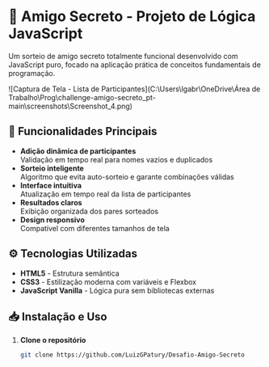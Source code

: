 # 🎅 Amigo Secreto - Projeto de Lógica JavaScript

Um sorteio de amigo secreto totalmente funcional desenvolvido com JavaScript puro, focado na aplicação prática de conceitos fundamentais de programação.

![Captura de Tela - Lista de Participantes](C:\Users\lgabr\OneDrive\Área de Trabalho\Prog\challenge-amigo-secreto_pt-main\screenshots\Screenshot_4.png)

## 🚀 Funcionalidades Principais

- **Adição dinâmica de participantes**  
  Validação em tempo real para nomes vazios e duplicados
- **Sorteio inteligente**  
  Algoritmo que evita auto-sorteio e garante combinações válidas
- **Interface intuitiva**  
  Atualização em tempo real da lista de participantes
- **Resultados claros**  
  Exibição organizada dos pares sorteados
- **Design responsivo**  
  Compatível com diferentes tamanhos de tela

## ⚙️ Tecnologias Utilizadas

- **HTML5** - Estrutura semântica
- **CSS3** - Estilização moderna com variáveis e Flexbox
- **JavaScript Vanilla** - Lógica pura sem bibliotecas externas

## 📥 Instalação e Uso

1. **Clone o repositório**
   ```bash
   git clone https://github.com/LuizGPatury/Desafio-Amigo-Secreto